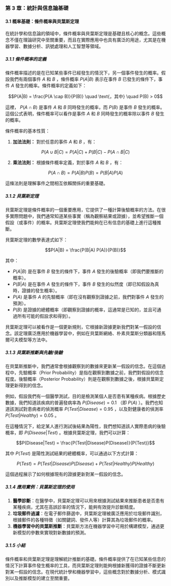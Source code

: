### **第 3 章：統計與信息論基礎**

#### **3.1 概率基礎：條件概率與貝葉斯定理**

在統計學和信息論的領域中，條件概率與貝葉斯定理是基礎且核心的概念。這些概念不僅在理論研究中至關重要，而且在實際應用中也具有廣泛的用途，尤其是在機器學習、數據分析、訊號處理和人工智慧等領域。

##### **3.1.1 條件概率的定義**

條件概率描述的是在已知某些事件已經發生的情況下，另一個事件發生的概率。假設我們有兩個事件  $`A`$  和  $`B`$ ，條件概率  $`P(A|B)`$  表示在事件  $`B`$  已發生的條件下，事件  $`A`$  發生的概率。條件概率的定義如下：


```math
P(A|B) = \frac{P(A \cap B)}{P(B)} \quad \text{，其中} \quad P(B) > 0
```


這裡， $`P(A \cap B)`$  是事件  $`A`$  和  $`B`$  同時發生的概率，而  $`P(B)`$  是事件  $`B`$  發生的概率。這個公式表明，條件概率可以看作是事件  $`A`$  和  $`B`$  同時發生的概率除以事件  $`B`$  發生的概率。

條件概率的基本性質：
1. **加法法則：** 對於任意的事件  $`A`$  和  $`B`$ ，有：
   
```math
P(A \cup B|C) = P(A|C) + P(B|C) - P(A \cap B|C)
```

2. **乘法法則：** 根據條件概率定義，對於事件  $`A`$  和  $`B`$ ，有：
   
```math
P(A \cap B) = P(A|B) P(B) = P(B|A) P(A)
```

   這條法則是理解事件之間相互依賴關係的重要基礎。

##### **3.1.2 貝葉斯定理**

貝葉斯定理是條件概率的一個重要應用，它提供了一種計算後驗概率的方法。在很多實際問題中，我們通常知道某些事實（稱為觀察結果或證據），並希望推斷一個假設（或事件）的概率。貝葉斯定理使我們能夠在已有信息的基礎上進行這種推斷。

貝葉斯定理的數學表達式如下：


```math
P(A|B) = \frac{P(B|A) P(A)}{P(B)}
```


其中：
-  $`P(A|B)`$  是在事件  $`B`$  發生的條件下，事件  $`A`$  發生的後驗概率（即我們要推斷的概率）。
-  $`P(B|A)`$  是在事件  $`A`$  發生的條件下，事件  $`B`$  發生的似然度（即已知假設為真時，證據的發生概率）。
-  $`P(A)`$  是事件  $`A`$  的先驗概率（即在沒有觀察到證據之前，我們對事件  $`A`$  發生的預測）。
-  $`P(B)`$  是證據的總體概率（即觀察到證據的概率，這通常是已知的，並且可通過所有可能的假設求和得到）。

貝葉斯定理可以被看作是一個更新規則，它根據新證據更新我們對某一假設的信念。該定理廣泛應用於機器學習中，例如在貝葉斯網絡、朴素貝葉斯分類器和隱馬爾可夫模型等方法中。

##### **3.1.3 貝葉斯推斷與先驗/後驗**

在貝葉斯推斷中，我們通常會根據觀察到的數據來更新某一假設的信念。在這個過程中，先驗概率（Prior Probability）是指在觀察到數據之前，我們對假設的信念程度。後驗概率（Posterior Probability）則是在觀察到數據之後，根據貝葉斯定理更新得到的信念。

例如，假設我們有一個醫學測試，目的是檢測某個人是否患有某種疾病。根據歷史數據，我們知道該疾病的普遍發病率為  $`P(Disease) = 0.1`$ （即  $`P(A)`$ ）。我們也知道該測試對患病者的偵測概率  $`P(Test | Disease) = 0.95`$ ，以及對健康者的偵測率  $`P(Test | Healthy) = 0.05`$ 。

在這種情況下，給定某人進行測試後結果為陽性，我們想知道該人實際患病的後驗概率，即  $`P(Disease | Test)`$ 。根據貝葉斯定理，我們可以計算：


```math
P(Disease|Test) = \frac{P(Test|Disease)P(Disease)}{P(Test)}
```


其中  $`P(Test)`$  是陽性測試結果的總體概率，可以通過以下方式計算：


```math
P(Test) = P(Test|Disease)P(Disease) + P(Test|Healthy)P(Healthy)
```


這個過程展示了如何根據現有的證據更新對某一假設的信念。

##### **3.1.4 應用實例：貝葉斯定理的使用**

1. **醫學診斷**：在醫學中，貝葉斯定理可以用來根據測試結果來推斷患者是否患有某種疾病，尤其在高誤診率的情況下，能夠有效提升診斷精度。
2. **垃圾郵件過濾**：在電子郵件篩選中，貝葉斯定理被廣泛應用於垃圾郵件識別，根據郵件的各種特徵（如關鍵詞、發件人等）計算其為垃圾郵件的概率。
3. **機器學習中的貝葉斯推斷**：貝葉斯方法在機器學習中可用於構建模型，通過更新模型的參數來實現對新數據的預測。

##### **3.1.5 小結**

條件概率和貝葉斯定理是理解統計推斷的基礎。條件概率提供了在已知某些信息的情況下計算事件發生概率的工具，而貝葉斯定理則能夠根據新獲得的證據不斷更新對某一假設的信念。在現代統計學和機器學習中，這些概念對於數據分析、模式識別以及推斷模型的建立至關重要。